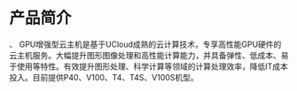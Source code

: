 # 产品简介


、
GPU增强型云主机是基于UCloud成熟的云计算技术，专享高性能GPU硬件的云主机服务。大幅提升图形图像处理和高性能计算能力，并具备弹性、低成本、易于使用等特性。有效提升图形处理、科学计算等领域的计算处理效率，降低IT成本投入。目前提供P40、V100、T4、T4S、V100S机型。

